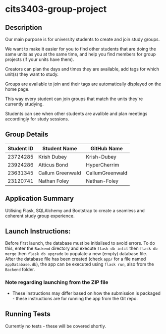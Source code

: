 # cits3403-group-project

## Description

Our main purpose is for university students to create and join study groups.

We want to make it easier for you to find other students that are doing the same units as you at the same time, and help you find members for group projects (if your units have them).


Creators can plan the days and times they are available, add tags for which unit(s) they want to study.

Groups are available to join and their tags are automatically displayed on the home page.


This way every student can join groups that match the units they're currently studying.

Students can see when other students are avalible and plan meetings accordingly for study sessions.

## Group Details

| Student ID | Student Name     | GitHub Name     |
|------------|------------------|-----------------|
| 23724285   | Krish Dubey      | Krish-Dubey     |
| 23924286   | Atticus Bond     | HyperCherrim    |
| 23631345   | Callum Greenwald | CallumGreenwald |
| 23120741   | Nathan Foley     | Nathan-Foley    |

## Application Summary 

Utilising Flask, SQLAlchemy and Bootstrap to create a seamless and coherent study group experience.

## Launch Instructions: 
Before first launch, the database must be initialised to avoid errors.  To do this, enter the `Backend` directory and execute `flask db intit` then `flask db merge` then `flask db upgrade` to populate a new (empty) database file.  
After the database file has been created (check `app/` for a file named `appDatabase.db`), the app can be executed using `flask run`, also from the `Backend` folder.
### Note regarding launching from the ZIP file
- These instructions may differ based on how the submission is packaged - these instructions are for running the app from the Git repo.

## Running Tests

Currently no tests - these will be covered shortly.
